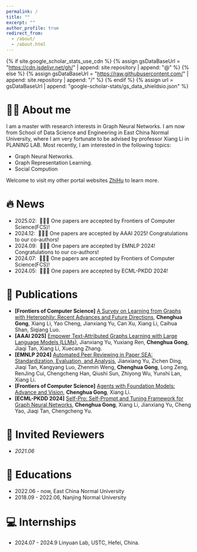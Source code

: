 ```yaml
---
permalink: /
title: ""
excerpt: ""
author_profile: true
redirect_from: 
  - /about/
  - /about.html
---
```


{% if site.google_scholar_stats_use_cdn %}
{% assign gsDataBaseUrl = "https://cdn.jsdelivr.net/gh/" | append: site.repository | append: "@" %}
{% else %}
{% assign gsDataBaseUrl = "https://raw.githubusercontent.com/" | append: site.repository | append: "/" %}
{% endif %}
{% assign url = gsDataBaseUrl | append: "google-scholar-stats/gs_data_shieldsio.json" %}

<span class='anchor' id='about-me'></span>

# 🤵🏻 About me
I am a master with research interests in Graph Neural Networks. I am now from School of Data Science and Engineering in East China Normal University, where I am very fortunate to be advised by professor Xiang Li in PLANING LAB. Most recently, I am interested in the following topics:
- Graph Neural Networks.
- Graph Representation Learning.
- Social Compution
  
Welcome to visit my other portal websites [ZhiHu](https://www.zhihu.com/people/coldwater-33/posts) to learn more. 

# 🔥 News
- 2025.02: &nbsp;🎉🎉🎉 One papers are accepted by Frontiers of Computer Science(FCS)!
- 2024.12: &nbsp;🎉🎉🎉 One papers are accepted by AAAI 2025! Congratulations to our co-authors!
- 2024.09: &nbsp;🎉🎉🎉 One papers are accepted by EMNLP 2024! Congratulations to our co-authors!
- 2024.07: &nbsp;🎉🎉🎉 One papers are accepted by Frontiers of Computer Science(FCS)!
- 2024.05: &nbsp;🎉🎉🎉 One papers are accepted by ECML-PKDD 2024!

# 📝 Publications 

- **[Frontiers of Computer Science]** [A Survey on Learning from Graphs with Heterophily: Recent Advances and Future Directions](https://arxiv.org/abs/2401.09769), **Chenghua Gong**, Xiang Li, Yao Cheng, Jianxiang Yu, Can Xu, Xiang Li, Caihua Shan, Siqiang Luo.
- **[AAAI 2025]** [Empower Text-Attributed Graphs Learning with Large Language Models (LLMs)](https://arxiv.org/abs/2401.09769), Jianxiang Yu, Yuxiang Ren, **Chenghua Gong**, Jiaqi Tan, Xiang Li, Xuecang Zhang. 
- **[EMNLP 2024]** [Automated Peer Reviewing in Paper SEA: Standardization, Evaluation, and Analysis](https://arxiv.org/abs/2407.12857), Jianxiang Yu, Zichen Ding, Jiaqi Tan, Kangyang Luo, Zhenmin Weng, **Chenghua Gong**, Long Zeng, RenJing Cui, Chengcheng Han, Qiushi Sun, Zhiyong Wu, Yunshi Lan, Xiang Li. 
- **[Frontiers of Computer Science]** [Agents with Foundation Models: Advance and Vision](https://link.springer.com/article/10.1007/s11704-024-40311-2), **Chenghua Gong**, Xiang Li. 
- **[ECML-PKDD 2024]** [Self-Pro: Self-Prompt and Tuning Framework for Graph Neural Networks](https://arxiv.org/abs/2310.10362), **Chenghua Gong**, Xiang Li, Jianxiang Yu, Cheng Yao, Jiaqi Tan, Chengcheng Yu. 

# 💬 Invited Reviewers
- *2021.06*

# 📖 Educations
- 2022.06 - now, East China Normal University
- 2018.09 - 2022.06, Nanjing Normal University 

# 💻 Internships
- 2024.07 - 2024.9 Linyuan Lab, USTC, Hefei, China.
